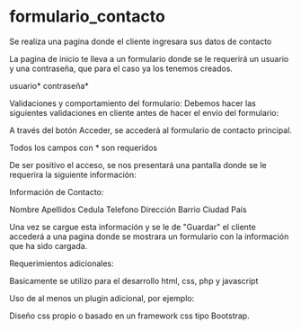 # formulario_contacto
Se realiza una pagina donde el cliente ingresara sus datos de contacto

La pagina de inicio te lleva a un formulario donde se le requerirá un usuario y una contraseña, que para el caso ya los tenemos creados.

usuario*
contraseña*

Validaciones y comportamiento del formulario: Debemos hacer las siguientes validaciones en cliente antes de hacer el envío del formulario:

A través del botón Acceder, se accederá al formulario de contacto principal.

Todos los campos con * son requeridos

De ser positivo el acceso, se nos presentará una pantalla donde se le requerira la siguiente información:

Información de Contacto:

Nombre
Apellidos
Cedula
Telefono
Dirección
Barrio
Ciudad
País


Una vez se cargue esta información y se le de "Guardar" el cliente accederá a una pagina donde se mostrara un formulario con la información que ha sido cargada.

Requerimientos adicionales:

Basicamente se utilizo para el desarrollo html, css, php y javascript

Uso de al menos un plugin adicional, por ejemplo:

Diseño css propio o basado en un framework css tipo Bootstrap.

